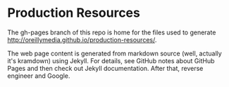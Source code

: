 # Production Resources

The gh-pages branch of this repo is home for the files used to generate http://oreillymedia.github.io/production-resources/.

The web page content is generated from markdown source (well, actually it's kramdown) using Jekyll. For details, see GitHub notes about GitHub Pages and then check out Jekyll documentation. After that, reverse engineer and Google.


